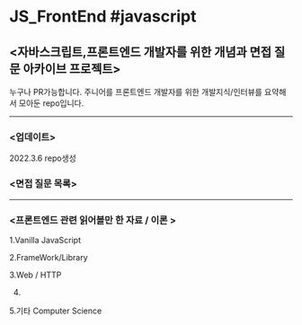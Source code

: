# JS_FrontEnd #javascript

## <자바스크립트,프론트엔드 개발자를 위한 개념과 면접 질문 아카이브 프로젝트>

누구나 PR가능합니다. 주니어를 프론트엔드 개발자를 위한 개발지식/인터뷰를 요약해서 모아둔 repo입니다.

---

### <업데이트>
2022.3.6 repo생성


### <면접 질문 목록>


--- 

### <프론트엔드 관련 읽어볼만 한 자료 / 이론 >

  1.Vanilla JavaScript
  
  2.FrameWork/Library
  
  3.Web / HTTP
  
  4.
  
  5.기타 Computer Science


